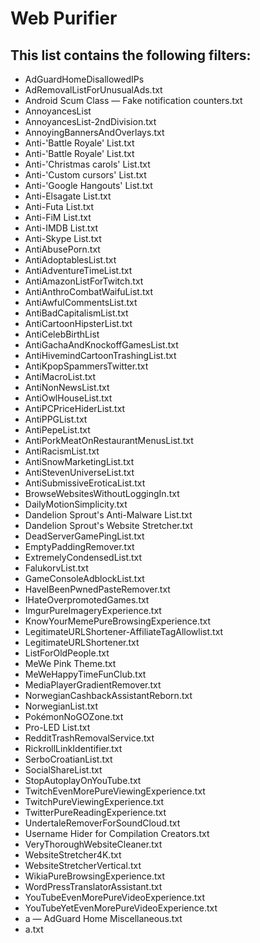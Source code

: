 # Web Purifier

## This list contains the following filters:
- AdGuardHomeDisallowedIPs
- AdRemovalListForUnusualAds.txt
- Android Scum Class — Fake notification counters.txt
- AnnoyancesList
- AnnoyancesList-2ndDivision.txt
- AnnoyingBannersAndOverlays.txt
- Anti-'Battle Royale' List.txt
- Anti-'Battle Royale' List.txt
- Anti-'Christmas carols' List.txt
- Anti-'Custom cursors' List.txt
- Anti-'Google Hangouts' List.txt
- Anti-Elsagate List.txt
- Anti-Futa List.txt
- Anti-FіМ List.txt
- Anti-IMDB List.txt
- Anti-Skype List.txt
- AntiAbusePorn.txt
- AntiAdoptablesList.txt
- AntiAdventureTimeList.txt
- AntiAmazonListForTwitch.txt
- AntiAnthroCombatWaifuList.txt
- AntiAwfulCommentsList.txt
- AntiBadCapitalismList.txt
- AntiCartoonHipsterList.txt
- AntiCelebBirthList
- AntiGachaAndKnockoffGamesList.txt
- AntiHivemindCartoonTrashingList.txt
- AntiKpopSpammersTwitter.txt
- AntiMacroList.txt
- AntiNonNewsList.txt
- AntiOwlHouseList.txt
- AntiPCPriceHiderList.txt
- AntiPPGList.txt
- AntiPepeList.txt
- AntiPorkMeatOnRestaurantMenusList.txt
- AntiRacismList.txt
- AntiSnowMarketingList.txt
- AntiStevenUniverseList.txt
- AntiSubmissiveEroticaList.txt
- BrowseWebsitesWithoutLoggingIn.txt
- DailyMotionSimplicity.txt
- Dandelion Sprout's Anti-Malware List.txt
- Dandelion Sprout's Website Stretcher.txt
- DeadServerGamePingList.txt
- EmptyPaddingRemover.txt
- ExtremelyCondensedList.txt
- FalukorvList.txt
- GameConsoleAdblockList.txt
- HaveIBeenPwnedPasteRemover.txt
- IHateOverpromotedGames.txt
- ImgurPureImageryExperience.txt
- KnowYourMemePureBrowsingExperience.txt
- LegitimateURLShortener-AffiliateTagAllowlist.txt
- LegitimateURLShortener.txt
- ListForOldPeople.txt
- MeWe Pink Theme.txt
- MeWeHappyTimeFunClub.txt
- MediaPlayerGradientRemover.txt
- NorwegianCashbackAssistantReborn.txt
- NorwegianList.txt
- PokémonNoGOZone.txt
- Pro-LED List.txt
- RedditTrashRemovalService.txt
- RickrollLinkIdentifier.txt
- SerboCroatianList.txt
- SocialShareList.txt
- StopAutoplayOnYouTube.txt
- TwitchEvenMorePureViewingExperience.txt
- TwitchPureViewingExperience.txt
- TwitterPureReadingExperience.txt
- UndertaleRemoverForSoundCloud.txt
- Username Hider for Compilation Creators.txt
- VeryThoroughWebsiteCleaner.txt
- WebsiteStretcher4K.txt
- WebsiteStretcherVertical.txt
- WikiaPureBrowsingExperience.txt
- WordPressTranslatorAssistant.txt
- YouTubeEvenMorePureVideoExperience.txt
- YouTubeYetEvenMorePureVideoExperience.txt
- a — AdGuard Home Miscellaneous.txt
- a.txt